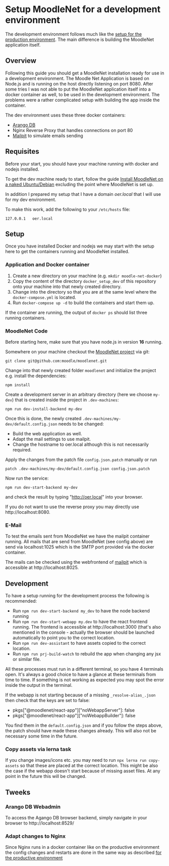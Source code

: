 # Setup MoodleNet for a development environment

The development environment follows much like the
[setup for the production environment](docker_setup.md). The main difference
is building the MoodleNet application itself.

## Overview

Following this guide you should get a MoodleNet installation ready for use in a
development environment. The Moodle Net Application is based on Node.js and is
running on the host directly listening on port 8080. After some tries I was not
able to put the MoodleNet application itself into a docker container as well,
to be used in the development environment. The problems were a rather
complicated setup with building the app inside the container.

The dev environment uses these three docker containers:

* [Arango DB](https://hub.docker.com/_/arangodb)
* Nginx Reverse Proxy that handles connections on port 80
* [Mailpit](https://hub.docker.com/r/axllent/mailpit) to simulate emails sending

## Requisites

Before your start, you should have your machine running with docker and nodejs installed.

To get the dev machine ready to start, follow the guide 
[Install MoodleNet on a naked Ubuntu/Debian](./install_debian.md) excluding
the point where MoodleNet is set up.

In addition I prepared my setup that I have a domain *oer.local* that I will use
for my dev environment.

To make this work, add the following to your `/etc/hosts` file:
```
127.0.0.1	oer.local
```

## Setup

Once you have installed Docker and nodejs we may start with the setup here to get the containers
running and MoodleNet installed.

### Application and Docker container

1. Create a new directory on your machine (e.g. `mkdir moodle-net-docker`)
1. Copy the content of the directory `docker_setup_dev` of this repository onto your machine
into that newly created directory.
1. Change into the directory so that you are at the same level where the
`docker-compose.yml` is located.
1. Run `docker-compose up -d` to build the containers and start them up.

If the container are running, the output of `docker ps` should list three
running containers.

### MoodleNet Code

Before starting here, make sure that you have node.js in version **16** running.

Somewhere on your machine checkout the
[MoodleNet project](https://github.com/moodle/moodlenet) via git:
```
git clone git@github.com:moodle/moodlenet.git
```

Change into that newly created folder `moodlenet` and initialize the project
e.g. install the dependencies:
```
npm install
```

Create a development server in an arbitrary directory (here we choose `my-dev`)
that is created inside the project in `.dev-machines`:
```
npm run dev-install-backend my-dev
```

Once this is done, the newly created `.dev-machines/my-dev/default.config.json`
needs to be changed:

- Build the web application as well.
- Adapt the mail settings to use mailpit.
- Change the hostname to oer.local although this is not necessarily required.

Apply the changes from the patch file `config.json.patch` manually or run
```
patch .dev-machines/my-dev/default.config.json config.json.patch
```

Now run the service:
```
npm run dev-start-backend my-dev
```

and check the result by typing "http://oer.local" into your browser.

If you do not want to use the reverse proxy you may directly use
http://localhost:8080.

### E-Mail

To test the emails sent from MoodleNet we have the mailpit container running.
All mails that are send from MoodleNet (see config above) are send via
localhost:1025 which is the SMTP port provided via the docker container.

The mails can be checked using the webfrontend of
[mailpit](https://github.com/axllent/mailpit) which is accessible
at http://localhost:8025.

## Development

To have a setup running for the development process the following is recommended:
* Run `npm run dev-start-backend my_dev` to have the node backend running
* Run `npm run dev-start-webapp my.dev` to have the react frontend running. The frontend
is accessible at http://localhost:3000 (that's also mentioned in the console - actually the browser
should be launched automatically to point you to the correct location.
* Run `npm run dev-assistant` to have assets copied to the correct location.
* Run `npm run prj-build-watch` to rebuild the app when changing any jsx or similar file.

All these processes must run in a different terminal, so you have 4 terminals open. It's always a good
choice to have a glance at these terminals from time to time. If something is not working as expected
you may spot the error inside the output in the terminal.

If the webapp is not starting because of a missing `_resolve-alias_.json` then check that the keys are
set to false:
* pkgs["@moodlenet/react-app"]["noWebappServer"]: false
* pkgs["@moodlenet/react-app"]["noWebappBuilder"]: false

You find them in the `default.config.json` and if you follow the steps above, the patch should have made
these changes already. This will also not be necessary some time in the future.


### Copy assets via lerna task

If you change images/icons etc. you may need to run `npx lerna run copy-assets` so that these are
placed at the correct location. This might be also the case if the webapp doesn't start because of missing
asset files. At any point in the future this will be changed.


## Tweeks

### Arango DB Webadmin

To access the Agango DB browser backend, simply navigate in your browser to
http://localhost:8529/

### Adapt changes to Nginx

Since Nginx runs in a docker container like on the productive environment
the config changes and restarts are done in the same way as described
[for the productive environment](docker_setup.md#adapt-changes-to-nginx)
